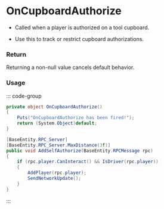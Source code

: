 # OnCupboardAuthorize
<Badge type="info" text="Vehicle"/><Badge type="danger" text="Carbon Compatible"/><Badge type="warning" text="Oxide Compatible"/>
- Called when a player is authorized on a tool cupboard.

- Use this to track or restrict cupboard authorizations.

### Return
Returning a non-null value cancels default behavior.

### Usage
::: code-group
```csharp [Example]
private object OnCupboardAuthorize()
{
	Puts("OnCupboardAuthorize has been fired!");
	return (System.Object)default;
}
```
```csharp [Source — Assembly-CSharp @ VehiclePrivilege]
[BaseEntity.RPC_Server]
[BaseEntity.RPC_Server.MaxDistance(3f)]
public void AddSelfAuthorize(BaseEntity.RPCMessage rpc)
{
	if (rpc.player.CanInteract() && IsDriver(rpc.player))
	{
		AddPlayer(rpc.player);
		SendNetworkUpdate();
	}
}

```
:::
